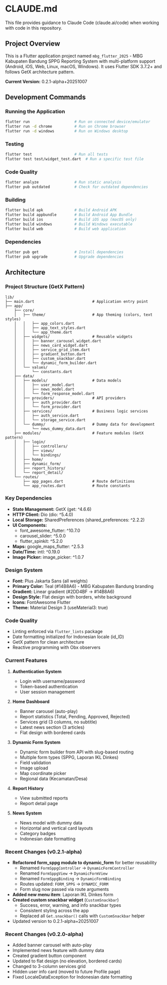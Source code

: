 # CLAUDE.md

This file provides guidance to Claude Code (claude.ai/code) when working with code in this repository.

## Project Overview

This is a Flutter application project named `mbg_flutter_2025` - MBG Kabupaten Bandung SPPG Reporting System with multi-platform support (Android, iOS, Web, Linux, macOS, Windows). It uses Flutter SDK 3.7.2+ and follows GetX architecture pattern.

**Current Version:** 0.2.1-alpha+20251007

## Development Commands

### Running the Application
```bash
flutter run                    # Run on connected device/emulator
flutter run -d chrome          # Run on Chrome browser
flutter run -d windows         # Run on Windows desktop
```

### Testing
```bash
flutter test                   # Run all tests
flutter test test/widget_test.dart  # Run a specific test file
```

### Code Quality
```bash
flutter analyze                # Run static analysis
flutter pub outdated           # Check for outdated dependencies
```

### Building
```bash
flutter build apk              # Build Android APK
flutter build appbundle        # Build Android App Bundle
flutter build ios              # Build iOS app (macOS only)
flutter build windows          # Build Windows executable
flutter build web              # Build web application
```

### Dependencies
```bash
flutter pub get                # Install dependencies
flutter pub upgrade            # Upgrade dependencies
```

## Architecture

### Project Structure (GetX Pattern)
```
lib/
├── main.dart                          # Application entry point
├── app/
    ├── core/
    │   ├── theme/                     # App theming (colors, text styles)
    │   │   ├── app_colors.dart
    │   │   ├── app_text_styles.dart
    │   │   └── app_theme.dart
    │   ├── widgets/                   # Reusable widgets
    │   │   ├── banner_carousel_widget.dart
    │   │   ├── news_card_widget.dart
    │   │   ├── service_grid_item.dart
    │   │   ├── gradient_button.dart
    │   │   ├── custom_snackbar.dart
    │   │   └── dynamic_form_builder.dart
    │   └── values/
    │       └── constants.dart
    ├── data/
    │   ├── models/                    # Data models
    │   │   ├── user_model.dart
    │   │   ├── news_model.dart
    │   │   └── form_response_model.dart
    │   ├── providers/                 # API providers
    │   │   ├── auth_provider.dart
    │   │   └── form_provider.dart
    │   ├── services/                  # Business logic services
    │   │   ├── auth_service.dart
    │   │   └── storage_service.dart
    │   └── dummy/                     # Dummy data for development
    │       └── news_dummy_data.dart
    ├── modules/                       # Feature modules (GetX pattern)
    │   ├── login/
    │   │   ├── controllers/
    │   │   ├── views/
    │   │   └── bindings/
    │   ├── home/
    │   ├── dynamic_form/
    │   ├── report_history/
    │   └── report_detail/
    └── routes/
        ├── app_pages.dart             # Route definitions
        └── app_routes.dart            # Route constants
```

### Key Dependencies
- **State Management:** GetX (get: ^4.6.6)
- **HTTP Client:** Dio (dio: ^5.4.0)
- **Local Storage:** SharedPreferences (shared_preferences: ^2.2.2)
- **UI Components:**
  - font_awesome_flutter: ^10.7.0
  - carousel_slider: ^5.0.0
  - flutter_spinkit: ^5.2.0
- **Maps:** google_maps_flutter: ^2.5.3
- **Date/Time:** intl: ^0.19.0
- **Image Picker:** image_picker: ^1.0.7

### Design System
- **Font:** Plus Jakarta Sans (all weights)
- **Primary Color:** Teal (#14B8A6) - MBG Kabupaten Bandung branding
- **Gradient:** Linear gradient (#2DD4BF → #14B8A6)
- **Design Style:** Flat design with borders, white background
- **Icons:** FontAwesome Flutter
- **Theme:** Material Design 3 (useMaterial3: true)

### Code Quality
- Linting enforced via `flutter_lints` package
- Date formatting initialized for Indonesian locale (id_ID)
- GetX pattern for clean architecture
- Reactive programming with Obx observers

### Current Features
1. **Authentication System**
   - Login with username/password
   - Token-based authentication
   - User session management

2. **Home Dashboard**
   - Banner carousel (auto-play)
   - Report statistics (Total, Pending, Approved, Rejected)
   - Services grid (3 columns, no subtitle)
   - Latest news section (3 articles)
   - Flat design with bordered cards

3. **Dynamic Form System**
   - Dynamic form builder from API with slug-based routing
   - Multiple form types (SPPG, Laporan IKL Dinkes)
   - Field validation
   - Image upload
   - Map coordinate picker
   - Regional data (Kecamatan/Desa)

4. **Report History**
   - View submitted reports
   - Report detail page

5. **News System**
   - News model with dummy data
   - Horizontal and vertical card layouts
   - Category badges
   - Indonesian date formatting

### Recent Changes (v0.2.1-alpha)
- **Refactored form_sppg module to dynamic_form** for better reusability
  - Renamed `FormSppgController` → `DynamicFormController`
  - Renamed `FormSppgView` → `DynamicFormView`
  - Renamed `FormSppgBinding` → `DynamicFormBinding`
  - Routes updated: `FORM_SPPG` → `DYNAMIC_FORM`
  - Form slug now passed via route arguments
- **Added new menu item**: Laporan IKL Dinkes form
- **Created custom snackbar widget** (`CustomSnackbar`)
  - Success, error, warning, and info snackbar types
  - Consistent styling across the app
  - Replaced all `Get.snackbar()` calls with `CustomSnackbar` helper
- Updated version to 0.2.1-alpha+20251007

### Recent Changes (v0.2.0-alpha)
- Added banner carousel with auto-play
- Implemented news feature with dummy data
- Created gradient button component
- Updated to flat design (no elevation, bordered cards)
- Changed to 3-column services grid
- Hidden user info card (moved to future Profile page)
- Fixed LocaleDataException for Indonesian date formatting

